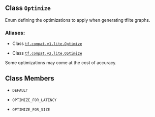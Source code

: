 

## Class  `Optimize` 
Enum defining the optimizations to apply when generating tflite graphs.



### Aliases:

- Class [ `tf.compat.v1.lite.Optimize` ](/api_docs/python/tf/lite/Optimize)

- Class [ `tf.compat.v2.lite.Optimize` ](/api_docs/python/tf/lite/Optimize)

Some optimizations may come at the cost of accuracy.



## Class Members

-  `DEFAULT`  []()

-  `OPTIMIZE_FOR_LATENCY`  []()

-  `OPTIMIZE_FOR_SIZE`  []()

